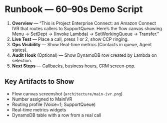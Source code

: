 # Runbook — 60–90s Demo Script

1) **Overview** — “This is Project Enterprise Connect: an Amazon Connect IVR that routes callers to SupportQueue.
   Here’s the flow canvas showing Menu → SetDept → (Invoke Lambda) → SetWorkingQueue → Transfer.”
2) **Live Test** — Place a call, press 1 or 2, show CCP ringing.
3) **Ops Visibility** — Show Real-time metrics (Contacts in queue, Agent states).
4) **Audit Hook** (Optional) — Show DynamoDB row created by Lambda on selection.
5) **Next Steps** — Callbacks, business hours, CRM screen-pop.

## Key Artifacts to Show
- Flow canvas screenshot (`architecture/main-ivr.png`)
- Number assigned to MainIVR
- Routing profile (Voice=1; SupportQueue)
- Real-time metrics widgets
- DynamoDB table with a row from a real call
